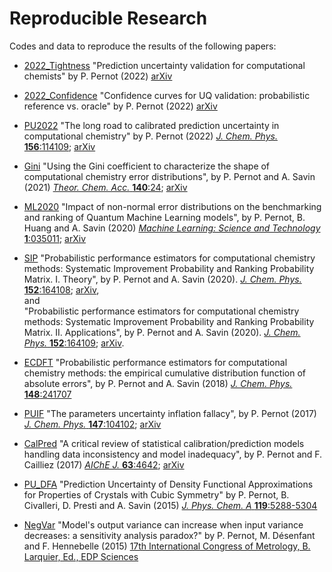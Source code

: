# Reproducible Research

Codes and data to reproduce the results of the following papers:

* [2022_Tightness](https://github.com/ppernot/2022_Tightness)
"Prediction uncertainty validation for computational chemists" by P. Pernot (2022)
[arXiv](https://arxiv.org/abs/2204.13477)

* [2022_Confidence](https://github.com/ppernot/2022_Confidence)
"Confidence curves for UQ validation: probabilistic reference vs. oracle" by P. Pernot (2022) [arXiv](https://arxiv.org/abs/2206.15272v1)

* [PU2022](https://github.com/ppernot/PU2022)
"The long road to calibrated prediction uncertainty in computational chemistry"
by P. Pernot  (2022) [_J. Chem. Phys._ __156__:114109](https://doi.org/10.1063/5.0084302); [arXiv](https://arxiv.org/abs/2201.01511)

* [Gini](https://github.com/ppernot/Gini) 
"Using the Gini coefficient to characterize the shape of computational chemistry error distributions", by P. Pernot and A. Savin (2021) [_Theor. Chem. Acc._ __140__:24](https://doi.org/10.1007/s00214-021-02725-0); [arXiv](https://arxiv.org/abs/2012.09589) 
  
* [ML2020](https://github.com/ppernot/ML2020)
"Impact of non-normal error distributions on the benchmarking and ranking of Quantum Machine Learning models", by P. Pernot, B. Huang and A. Savin (2020) [_Machine Learning: Science and Technology_ __1__:035011](https://doi.org/10.1088/2632-2153/aba184); [arXiv](https://arxiv.org/abs/2004.02524)

* [SIP](https://github.com/ppernot/SIP)
  "Probabilistic performance estimators for computational chemistry methods: 
  Systematic Improvement Probability and Ranking Probability Matrix. I. Theory", 
  by P. Pernot and A. Savin (2020).
  [_J. Chem. Phys._ __152__:164108](http://dx.doi.org/10.1063/5.0006202);
  [arXiv](https://arxiv.org/abs/2003.00987),    
  and    
  "Probabilistic performance estimators for computational chemistry methods: 
  Systematic Improvement Probability and Ranking Probability Matrix. II. Applications", 
  by P. Pernot and A. Savin (2020).
  [_J. Chem. Phys._ __152__:164109](http://dx.doi.org/10.1063/5.0006204);
  [arXiv](https://arxiv.org/abs/2003.01572).

* [ECDFT](https://github.com/ppernot/ECDFT) 
  "Probabilistic performance estimators for computational chemistry methods: the empirical cumulative distribution function of absolute errors", by P. Pernot and A. Savin (2018) [_J. Chem. Phys._ __148__:241707](http://dx.doi.org/10.1063/1.5016248)     
  
* [PUIF](https://github.com/ppernot/PUIF) 
"The parameters uncertainty inflation fallacy", by P. Pernot (2017) [_J. Chem. Phys._ __147__:104102](http://dx.doi.org/10.1063/1.4994654); [arXiv](https://arxiv.org/abs/1611.04295)
  
* [CalPred](https://github.com/ppernot/CalPred) 
"A critical review of statistical calibration/prediction models handling data inconsistency and model  inadequacy", by P. Pernot and F. Cailliez (2017) [_AIChE J._ __63__:4642](http://dx.doi.org/10.1002/aic.15781); [arXiv](https://arxiv.org/abs/1611.04376)

* [PU_DFA](./PU_DFA)
"Prediction Uncertainty of Density Functional Approximations for Properties of Crystals with Cubic Symmetry" by P. Pernot, B. Civalleri, D. Presti and A. Savin (2015) [_J. Phys. Chem. A_ __119__:5288-5304](http://dx.doi.org/10.1021/jp509980w)

* [NegVar](./NegVar)
"Model's output variance can increase when input variance decreases: a sensitivity analysis paradox?" by P. Pernot, M. Désenfant and F. Hennebelle (2015) [17th International Congress of Metrology, B. Larquier, Ed., EDP Sciences](http://dx.doi.org/10.1051/metrology/20150002004)
